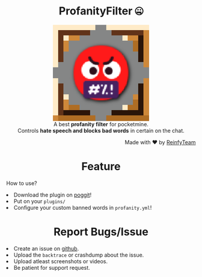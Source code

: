 <h1 align=center>ProfanityFilter 🤐</h1>
<p align=center>
<a href="https://poggit.pmmp.io/p/ProfanityFilter"><img src="https://github.com/Reinfy/ProfanityFilter/blob/main/ProfanityFilter.png" align="center" size="200"></a><br>
A best <b>profanity filter</b> for pocketmine.<br>Controls <b>hate speech and blocks bad words</b> in certain on the chat.</p>
<p align=right>Made with ❤ by <a href="https://github.com/ReinfyTeam">ReinfyTeam</a></p>

<h1 align="center">Feature</h1>
<p align="center>
Do you want to <b>block or censor</b> the words are hating people?<br>
Do you want to <b>punish</b> them after <b>many times of attempts?</b><br><br>
<b>Well, you found this one could best plugin!</b>
</p>

<h1 align="center">How to use?</h1>
<list>
<li>Download the plugin on <a href="https://poggit.pmmp.io/p/ProfanityFilter">poggit</a>!</li>
<li>Put on your <code>plugins/</code folder and restart your server!</li>
<li>Configure your custom banned words in <code>profanity.yml</code>!</li>
</list>

<h1 align="center">Report Bugs/Issue</h1>
<list>
<li>Create an issue on <a href="https://github.com/Reinfy/ProfanityFilter/issues/new">github</a>.</li>
<li>Upload the <code>backtrace</code> or </code>crashdump</code> about the issue.</li>
<li>Upload atleast screenshots or videos.</li>
<li>Be patient for support request.</li>
</list>
